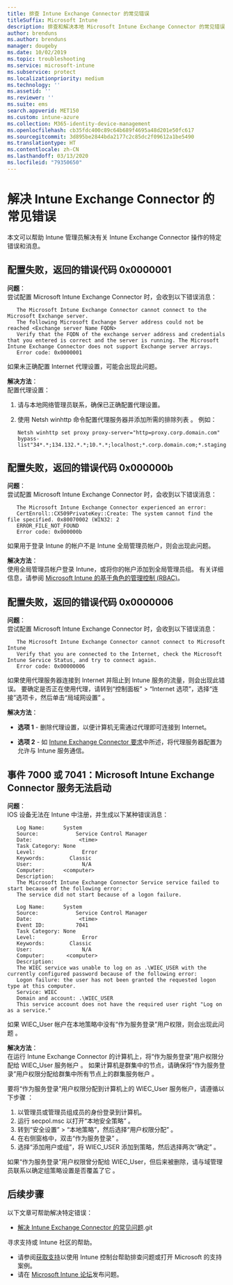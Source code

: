 ```yaml
---
title: 排查 Intune Exchange Connector 的常见错误
titleSuffix: Microsoft Intune
description: 排查和解决本地 Microsoft Intune Exchange Connector 的常见错误
author: brenduns
ms.author: brenduns
manager: dougeby
ms.date: 10/02/2019
ms.topic: troubleshooting
ms.service: microsoft-intune
ms.subservice: protect
ms.localizationpriority: medium
ms.technology: ''
ms.assetid: ''
ms.reviewer: ''
ms.suite: ems
search.appverid: MET150
ms.custom: intune-azure
ms.collection: M365-identity-device-management
ms.openlocfilehash: cb35fdc400c89c64b689f4695a48d201e50fc617
ms.sourcegitcommit: 3d895be2844bda2177c2c85dc2f09612a1be5490
ms.translationtype: HT
ms.contentlocale: zh-CN
ms.lasthandoff: 03/13/2020
ms.locfileid: "79350650"
---
```

# <a name="resolve-common-errors-for-the-intune-exchange-connector"></a>解决 Intune Exchange Connector 的常见错误

本文可以帮助 Intune 管理员解决有关 Intune Exchange Connector 操作的特定错误和消息。  

## <a name="configuration-failed-and-returned-error-code-0x0000001"></a>配置失败，返回的错误代码 0x0000001

**问题**：  
尝试配置 Microsoft Intune Exchange Connector 时，会收到以下错误消息：

```
   The Microsoft Intune Exchange Connector cannot connect to the Microsoft Exchange server.  
   The following Microsoft Exchange Server address could not be reached <Exchange server Name FQDN>  
   Verify that the FQDN of the exchange server address and credentials that you entered is correct and the server is running. The Microsoft Intune Exchange Connector does not support Exchange server arrays.  
   Error code: 0x0000001  
```

如果未正确配置 Internet 代理设置，可能会出现此问题。

**解决方法**：  
配置代理设置：
1. 请与本地网络管理员联系，确保已正确配置代理设置。 
2. 使用 Netsh winhttp 命令配置代理服务器并添加所需的排除列表  。 例如：  

   ```
   Netsh winhttp set proxy proxy-server="http=proxy.corp.domain.com" bypass-list"34*.*;134.132.*.*;10.*.*;localhost;*.corp.domain.com;*.staging.domain.com"
   ```

## <a name="configuration-failed-and-returned-error-code-0x000000b"></a>配置失败，返回的错误代码 0x000000b   

**问题**：  
尝试配置 Microsoft Intune Exchange Connector 时，会收到以下错误消息：  

```
   The Microsoft Intune Exchange Connector experienced an error:  
   CertEnroll::CX509PrivateKey::Create: The system cannot find the file specified. 0x80070002 (WIN32: 2  
   ERROR_FILE_NOT_FOUND  
   Error code: 0x000000b  
```
如果用于登录 Intune 的帐户不是 Intune 全局管理员帐户，则会出现此问题。

**解决方法**：  
使用全局管理员帐户登录 Intune，或将你的帐户添加到全局管理员组。 有关详细信息，请参阅 [Microsoft Intune 的基于角色的管理控制 (RBAC)](../fundamentals/role-based-access-control.md)。

## <a name="configuration-failed-and-returned-error-code-0x0000006"></a>配置失败，返回的错误代码 0x0000006

**问题**：  
尝试配置 Microsoft Intune Exchange Connector 时，会收到以下错误消息：  

```  
   The Microsoft Intune Exchange Connector cannot connect to Microsoft Intune  
   Verify that you are connected to the Internet, check the Microsoft Intune Service Status, and try to connect again.  
   Error code: 0x00000006  
```  
如果使用代理服务器连接到 Internet 并阻止到 Intune 服务的流量，则会出现此错误。 要确定是否正在使用代理，请转到“控制面板” > “Internet 选项”，选择“连接”选项卡，然后单击“局域网设置”     。

**解决方法**：  

- **选项 1** - 删除代理设置，以便计算机无需通过代理即可连接到 Internet。  

- **选项 2** - 如 [Intune Exchange Connector 要求](exchange-connector-install.md#intune-exchange-connector-requirements)中所述，将代理服务器配置为允许与 Intune 服务通信。



## <a name="event-7000-or-7041-microsoft-intune-exchange-connector-service-wont-start"></a>事件 7000 或 7041：Microsoft Intune Exchange Connector 服务无法启动

**问题**：  
IOS 设备无法在 Intune 中注册，并生成以下某种错误消息：  

```  
   Log Name:      System
   Source:            Service Control Manager
   Date:               <time>
   Task Category: None
   Level:               Error
   Keywords:        Classic
   User:                N/A
   Computer:      <computer>
   Description:
   The Microsoft Intune Exchange Connector Service service failed to start because of the following error:  
   The service did not start because of a logon failure.
```  

```  
   Log Name:      System
   Source:            Service Control Manager
   Date:               <time>
   Event ID:          7041
   Task Category: None
   Level:               Error   
   Keywords:        Classic
   User:                N/A
   Computer:       <computer>
   Description:
   The WIEC service was unable to log on as .\WIEC_USER with the currently configured password because of the following error:
   Logon failure: the user has not been granted the requested logon type at this computer.
   Service: WIEC
   Domain and account: .\WIEC_USER
   This service account does not have the required user right "Log on as a service."  
```
如果 WIEC_User 帐户在本地策略中没有“作为服务登录”用户权限，则会出现此问题   。

**解决方法**：  
在运行 Intune Exchange Connector 的计算机上，将“作为服务登录”用户权限分配给 WIEC_User 服务帐户   。 如果计算机是群集中的节点，请确保将“作为服务登录”用户权限分配给群集中所有节点上的群集服务帐户  。  

要将“作为服务登录”用户权限分配到计算机上的 WIEC_User 服务帐户，请遵循以下步骤   ：

1. 以管理员或管理员组成员的身份登录到计算机。
2. 运行 secpol.msc 以打开“本地安全策略”  。
3. 转到“安全设置” > “本地策略”，然后选择“用户权限分配”    。
4. 在右侧窗格中，双击“作为服务登录”  。
5. 选择“添加用户或组”，将 WIEC_USER 添加到策略，然后选择两次“确定”    。

如果“作为服务登录”用户权限曾分配给 WIEC_User，但后来被删除，请与域管理员联系以确定组策略设置是否覆盖了它   。  

## <a name="next-steps"></a>后续步骤  

以下文章可帮助解决特定错误：
- [解决 Intune Exchange Connector 的常见问题](troubleshoot-exchange-connector-common-problems.md).git 

寻求支持或 Intune 社区的帮助。
- 请参阅[获取支持](../fundamentals/get-support.md)以使用 Intune 控制台帮助排查问题或打开 Microsoft 的支持案例。 
- 请在 [Microsoft Intune 论坛](https://social.technet.microsoft.com/Forums/en-US/home?forum=microsoftintuneprod)发布问题。  
